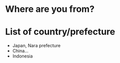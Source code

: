 # Where are you from?

# List of country/prefecture
- Japan, Nara prefecture
- China...
- Indonesia
